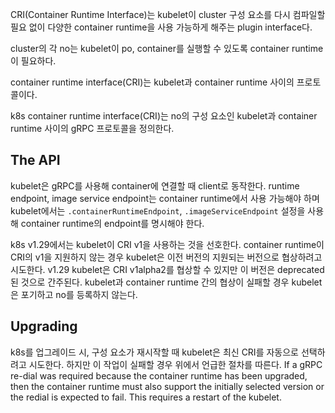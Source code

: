 CRI(Container Runtime Interface)는 kubelet이 cluster 구성 요소를 다시 컴파일할 필요 없이 다양한 container runtime을 사용 가능하게 해주는 plugin interface다.

cluster의 각 no는 kubelet이 po, container를 실행할 수 있도록 container runtime이 필요하다.

container runtime interface(CRI)는 kubelet과 container runtime 사이의 프로토콜이다.

k8s container runtime interface(CRI)는 no의 구성 요소인 kubelet과 container runtime 사이의 gRPC 프로토콜을 정의한다.

## The API
kubelet은 gRPC를 사용해 container에 연결할 때 client로 동작한다. runtime endpoint, image service endpoint는 container runtime에서 사용 가능해야 하며 kubelet에서는 `.containerRuntimeEndpoint`, `.imageServiceEndpoint` 설정을 사용해 container runtime의 endpoint를 명시해야 한다.

k8s v1.29에서는 kubelet이 CRI v1을 사용하는 것을 선호한다. container runtime이 CRI의 v1을 지원하지 않는 경우 kubelet은 이전 버전의 지원되는 버전으로 협상하려고 시도한다. v1.29 kubelet은 CRI v1alpha2를 협상할 수 있지만 이 버전은 deprecated 된 것으로 간주된다. kubelet과 container runtime 간의 협상이 실패할 경우 kubelet은 포기하고 no를 등록하지 않는다.

## Upgrading
k8s를 업그레이드 시, 구성 요소가 재시작할 때 kubelet은 최신 CRI를 자동으로 선택하려고 시도한다. 하지만 이 작업이 실패할 경우 위에서 언급한 절차를 따른다. If a gRPC re-dial was required because the container runtime has been upgraded, then the container runtime must also support the initially selected version or the redial is expected to fail. This requires a restart of the kubelet.

